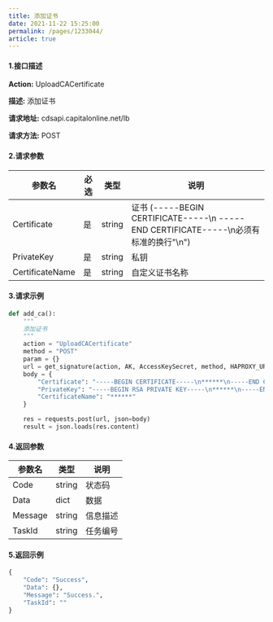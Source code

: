 ```yaml
---
title: 添加证书  
date: 2021-11-22 15:25:00
permalink: /pages/1233044/
article: true
---
```


#### 1.接口描述

**Action:** UploadCACertificate

**描述:** 添加证书

**请求地址:** cdsapi.capitalonline.net/lb

**请求方法:** POST

#### 2.请求参数

| 参数名          | 必选 | 类型   | 说明                                                         |
| --------------- | ---- | ------ | ------------------------------------------------------------ |
| Certificate     | 是   | string | 证书 (-----BEGIN CERTIFICATE-----\n -----END CERTIFICATE-----\n必须有标准的换行"\n") |
| PrivateKey      | 是   | string | 私钥                                                         |
| CertificateName | 是   | string | 自定义证书名称                                               |

#### 3.请求示例

```python
def add_ca():
    """
    添加证书
    """
    action = "UploadCACertificate"
    method = "POST"
    param = {}
    url = get_signature(action, AK, AccessKeySecret, method, HAPROXY_URL, param=param)
    body = {
        "Certificate": "-----BEGIN CERTIFICATE-----\n******\n-----END CERTIFICATE-----\n-----	BEGIN CERTIFICATE-----\n******\n-----END CERTIFICATE-----\n",
        "PrivateKey": "-----BEGIN RSA PRIVATE KEY-----\n******\n-----END RSA PRIVATE KEY-----\n",　#此处证书必须符合规范，且有相应的换行符\n
        "CertificateName": "******"
    }

    res = requests.post(url, json=body)
    result = json.loads(res.content)
```

#### 4.返回参数

| 参数名  | 类型   | 说明     |
| ------- | ------ | -------- |
| Code    | string | 状态码   |
| Data    | dict   | 数据     |
| Message | string | 信息描述 |
| TaskId  | string | 任务编号 |

#### 5.返回示例

```python
{
    "Code": "Success",
    "Data": {},
    "Message": "Success.",
    "TaskId": ""
}
```

